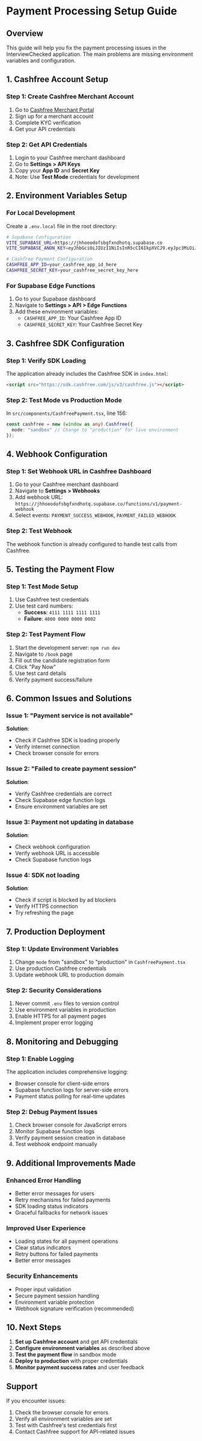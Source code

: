 # Payment Processing Setup Guide

## Overview
This guide will help you fix the payment processing issues in the InterviewChecked application. The main problems are missing environment variables and configuration.

## 1. Cashfree Account Setup

### Step 1: Create Cashfree Merchant Account
1. Go to [Cashfree Merchant Portal](https://merchant.cashfree.com/)
2. Sign up for a merchant account
3. Complete KYC verification
4. Get your API credentials

### Step 2: Get API Credentials
1. Login to your Cashfree merchant dashboard
2. Go to **Settings > API Keys**
3. Copy your **App ID** and **Secret Key**
4. Note: Use **Test Mode** credentials for development

## 2. Environment Variables Setup

### For Local Development
Create a `.env.local` file in the root directory:

```bash
# Supabase Configuration
VITE_SUPABASE_URL=https://jhhoeodofsbgfxndhotq.supabase.co
VITE_SUPABASE_ANON_KEY=eyJhbGciOiJIUzI1NiIsInR5cCI6IkpXVCJ9.eyJpc3MiOiJzdXBhYmFzZSIsInJlZiI6ImpoaG9lb2RvZnNiZ2Z4bmRob3RxIiwicm9sZSI6ImFub24iLCJpYXQiOjE3NTExMTAwNjQsImV4cCI6MjA2NjY4NjA2NH0.FgJT65W6Vk0jF4sdY0DLbUiAhvR1t3hm-gx57rZc88I

# Cashfree Payment Configuration
CASHFREE_APP_ID=your_cashfree_app_id_here
CASHFREE_SECRET_KEY=your_cashfree_secret_key_here
```

### For Supabase Edge Functions
1. Go to your Supabase dashboard
2. Navigate to **Settings > API > Edge Functions**
3. Add these environment variables:
   - `CASHFREE_APP_ID`: Your Cashfree App ID
   - `CASHFREE_SECRET_KEY`: Your Cashfree Secret Key

## 3. Cashfree SDK Configuration

### Step 1: Verify SDK Loading
The application already includes the Cashfree SDK in `index.html`:

```html
<script src="https://sdk.cashfree.com/js/v3/cashfree.js"></script>
```

### Step 2: Test Mode vs Production Mode
In `src/components/CashfreePayment.tsx`, line 156:
```typescript
const cashfree = new (window as any).Cashfree({
  mode: "sandbox" // Change to "production" for live environment
});
```

## 4. Webhook Configuration

### Step 1: Set Webhook URL in Cashfree Dashboard
1. Go to your Cashfree merchant dashboard
2. Navigate to **Settings > Webhooks**
3. Add webhook URL: `https://jhhoeodofsbgfxndhotq.supabase.co/functions/v1/payment-webhook`
4. Select events: `PAYMENT_SUCCESS_WEBHOOK`, `PAYMENT_FAILED_WEBHOOK`

### Step 2: Test Webhook
The webhook function is already configured to handle test calls from Cashfree.

## 5. Testing the Payment Flow

### Step 1: Test Mode Setup
1. Use Cashfree test credentials
2. Use test card numbers:
   - **Success**: `4111 1111 1111 1111`
   - **Failure**: `4000 0000 0000 0002`

### Step 2: Test Payment Flow
1. Start the development server: `npm run dev`
2. Navigate to `/book` page
3. Fill out the candidate registration form
4. Click "Pay Now"
5. Use test card details
6. Verify payment success/failure

## 6. Common Issues and Solutions

### Issue 1: "Payment service is not available"
**Solution**: 
- Check if Cashfree SDK is loading properly
- Verify internet connection
- Check browser console for errors

### Issue 2: "Failed to create payment session"
**Solution**:
- Verify Cashfree credentials are correct
- Check Supabase edge function logs
- Ensure environment variables are set

### Issue 3: Payment not updating in database
**Solution**:
- Check webhook configuration
- Verify webhook URL is accessible
- Check Supabase function logs

### Issue 4: SDK not loading
**Solution**:
- Check if script is blocked by ad blockers
- Verify HTTPS connection
- Try refreshing the page

## 7. Production Deployment

### Step 1: Update Environment Variables
1. Change `mode` from "sandbox" to "production" in `CashfreePayment.tsx`
2. Use production Cashfree credentials
3. Update webhook URL to production domain

### Step 2: Security Considerations
1. Never commit `.env` files to version control
2. Use environment variables in production
3. Enable HTTPS for all payment pages
4. Implement proper error logging

## 8. Monitoring and Debugging

### Step 1: Enable Logging
The application includes comprehensive logging:
- Browser console for client-side errors
- Supabase function logs for server-side errors
- Payment status polling for real-time updates

### Step 2: Debug Payment Issues
1. Check browser console for JavaScript errors
2. Monitor Supabase function logs
3. Verify payment session creation in database
4. Test webhook endpoint manually

## 9. Additional Improvements Made

### Enhanced Error Handling
- Better error messages for users
- Retry mechanisms for failed payments
- SDK loading status indicators
- Graceful fallbacks for network issues

### Improved User Experience
- Loading states for all payment operations
- Clear status indicators
- Retry buttons for failed payments
- Better error messages

### Security Enhancements
- Proper input validation
- Secure payment session handling
- Environment variable protection
- Webhook signature verification (recommended)

## 10. Next Steps

1. **Set up Cashfree account** and get API credentials
2. **Configure environment variables** as described above
3. **Test the payment flow** in sandbox mode
4. **Deploy to production** with proper credentials
5. **Monitor payment success rates** and user feedback

## Support

If you encounter issues:
1. Check the browser console for errors
2. Verify all environment variables are set
3. Test with Cashfree's test credentials first
4. Contact Cashfree support for API-related issues 